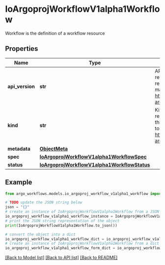 # IoArgoprojWorkflowV1alpha1Workflow

Workflow is the definition of a workflow resource

## Properties

Name | Type | Description | Notes
------------ | ------------- | ------------- | -------------
**api_version** | **str** | APIVersion defines the versioned schema of this representation of an object. Servers should convert recognized schemas to the latest internal value, and may reject unrecognized values. More info: https://git.io.k8s.community/contributors/devel/sig-architecture/api-conventions.md#resources | [optional] 
**kind** | **str** | Kind is a string value representing the REST resource this object represents. Servers may infer this from the endpoint the client submits requests to. Cannot be updated. In CamelCase. More info: https://git.io.k8s.community/contributors/devel/sig-architecture/api-conventions.md#types-kinds | [optional] 
**metadata** | [**ObjectMeta**](ObjectMeta.md) |  | 
**spec** | [**IoArgoprojWorkflowV1alpha1WorkflowSpec**](IoArgoprojWorkflowV1alpha1WorkflowSpec.md) |  | 
**status** | [**IoArgoprojWorkflowV1alpha1WorkflowStatus**](IoArgoprojWorkflowV1alpha1WorkflowStatus.md) |  | [optional] 

## Example

```python
from argo_workflows.models.io_argoproj_workflow_v1alpha1_workflow import IoArgoprojWorkflowV1alpha1Workflow

# TODO update the JSON string below
json = "{}"
# create an instance of IoArgoprojWorkflowV1alpha1Workflow from a JSON string
io_argoproj_workflow_v1alpha1_workflow_instance = IoArgoprojWorkflowV1alpha1Workflow.from_json(json)
# print the JSON string representation of the object
print(IoArgoprojWorkflowV1alpha1Workflow.to_json())

# convert the object into a dict
io_argoproj_workflow_v1alpha1_workflow_dict = io_argoproj_workflow_v1alpha1_workflow_instance.to_dict()
# create an instance of IoArgoprojWorkflowV1alpha1Workflow from a dict
io_argoproj_workflow_v1alpha1_workflow_form_dict = io_argoproj_workflow_v1alpha1_workflow.from_dict(io_argoproj_workflow_v1alpha1_workflow_dict)
```
[[Back to Model list]](../README.md#documentation-for-models) [[Back to API list]](../README.md#documentation-for-api-endpoints) [[Back to README]](../README.md)


